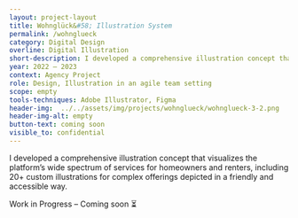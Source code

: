 ```yaml
---
layout: project-layout
title: Wohnglück&#58; Illustration System
permalink: /wohnglueck
category: Digital Design
overline: Digital Illustration
short-description: I developed a comprehensive illustration concept that visualizes the platform’s wide spectrum of services for homeowners and renters, including 20+ custom illustrations for complex offerings depicted in a friendly and accessible way.
year: 2022 – 2023
context: Agency Project
role: Design, Illustration in an agile team setting
scope: empty
tools-techniques: Adobe Illustrator, Figma
header-img:  ../../assets/img/projects/wohnglueck/wohnglueck-3-2.png
header-img-alt: empty
button-text: coming soon
visible_to: confidential
---
```


<div class="project-intro"> 
    <p class="body-large"> 
    I developed a comprehensive illustration concept that visualizes the platform’s wide spectrum of services for homeowners and renters, including 20+ custom illustrations for complex offerings depicted in a friendly and accessible way.
    </p>
</div>

<div class="project-intro wip-disclaimer"> 
    <p class="body-large"> 
    Work in Progress – Coming soon ⏳
    </p>
</div>
